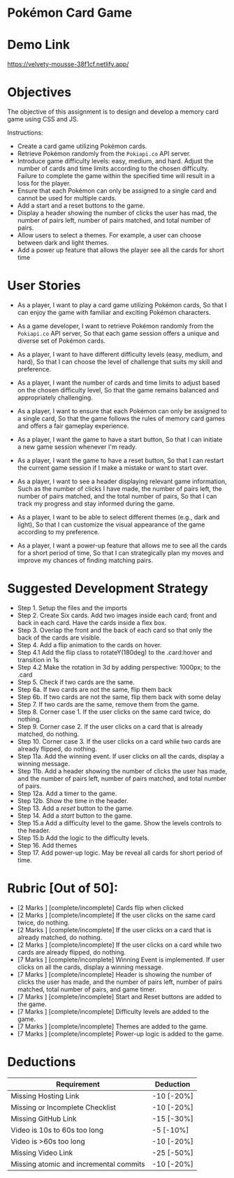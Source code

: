 # Pokémon Card Game

# Demo Link

https://velvety-mousse-38f1cf.netlify.app/

# Objectives

The objective of this assignment is to design and develop a memory card game using CSS and JS.

Instructions:

- Create a card game utilizing Pokémon cards.
- Retrieve Pokémon randomly from the `Pokiapi.co` API server.
- Introduce game difficulty levels: easy, medium, and hard. Adjust the number of cards and time limits according to the chosen difficulty. Failure to complete the game within the specified time will result in a loss for the player.
- Ensure that each Pokémon can only be assigned to a single card and cannot be used for multiple cards.
- Add a start and a reset buttons to the game.
- Display a header showing the number of clicks the user has mad, the number of pairs left, number of pairs matched, and total number of pairs.
- Allow users to select a themes. For example, a user can choose between dark and light themes.
- Add a power up feature that allows the player see all the cards for short time

# User Stories

- As a player, I want to play a card game utilizing Pokémon cards,
  So that I can enjoy the game with familiar and exciting Pokémon characters.

- As a game developer, I want to retrieve Pokémon randomly from the `Pokiapi.co` API server,
  So that each game session offers a unique and diverse set of Pokémon cards.

- As a player, I want to have different difficulty levels (easy, medium, and hard),
  So that I can choose the level of challenge that suits my skill and preference.

- As a player, I want the number of cards and time limits to adjust based on the chosen difficulty level,
  So that the game remains balanced and appropriately challenging.

- As a player, I want to ensure that each Pokémon can only be assigned to a single card,
  So that the game follows the rules of memory card games and offers a fair gameplay experience.

- As a player, I want the game to have a start button,
  So that I can initiate a new game session whenever I'm ready.

- As a player, I want the game to have a reset button,
  So that I can restart the current game session if I make a mistake or want to start over.

- As a player, I want to see a header displaying relevant game information,
  Such as the number of clicks I have made, the number of pairs left, the number of pairs matched, and the total number of pairs,
  So that I can track my progress and stay informed during the game.

- As a player, I want to be able to select different themes (e.g., dark and light),
  So that I can customize the visual appearance of the game according to my preference.

- As a player, I want a power-up feature that allows me to see all the cards for a short period of time,
  So that I can strategically plan my moves and improve my chances of finding matching pairs.

# Suggested Development Strategy

- Step 1. Setup the files and the imports
- Step 2. Create Six cards. Add two images inside each card; front and back in each card. Have the cards inside a flex box.
- Step 3. Overlap the front and the back of each card so that only the back of the cards are visible.
- Step 4. Add a flip animation to the cards on hover.
- Step 4.1 Add the flip class to rotateY(180deg) to the .card:hover and transition in 1s
- Step 4.2 Make the rotation in 3d by adding perspective: 1000px; to the .card
- Step 5. Check if two cards are the same.
- Step 6a. If two cards are not the same, flip them back
- Step 6b. If two cards are not the same, flip them back with some delay
- Step 7. If two cards are the same, remove them from the game.
- Step 8. Corner case 1. If the user clicks on the same card twice, do nothing.
- Step 9. Corner case 2. If the user clicks on a card that is already matched, do nothing.
- Step 10. Corner case 3. If the user clicks on a card while two cards are already flipped, do nothing.
- Step 11a. Add the winning event. If user clicks on all the cards, display a winning message.
- Step 11b. Add a header showing the number of clicks the user has made, and the number of pairs left, number of pairs matched, and total number of pairs.
- Step 12a. Add a timer to the game.
- Step 12b. Show the time in the header.
- Step 13. Add a _reset_ button to the game.
- Step 14. Add a _start_ button to the game.
- Step 15.a Add a difficulty level to the game. Show the levels controls to the header.
- Step 15.b Add the logic to the difficulty levels.
- Step 16. Add themes
- Step 17. Add power-up logic. May be reveal all cards for short period of time.

# Rubric [Out of 50]:

- [2 Marks ] [complete/incomplete] Cards flip when clicked
- [2 Marks ] [complete/incomplete] If the user clicks on the same card twice, do nothing.
- [2 Marks ] [complete/incomplete] If the user clicks on a card that is already matched, do nothing.
- [2 Marks ] [complete/incomplete] If the user clicks on a card while two cards are already flipped, do nothing.
- [7 Marks ] [complete/incomplete] Winning Event is implemented. If user clicks on all the cards, display a winning message.
- [7 Marks ] [complete/incomplete] Header is showing the number of clicks the user has made, and the number of pairs left, number of pairs matched, total number of pairs, and game timer.
- [7 Marks ] [complete/incomplete] Start and Reset buttons are added to the game.
- [7 Marks ] [complete/incomplete] Difficulty levels are added to the game.
- [7 Marks ] [complete/incomplete] Themes are added to the game.
- [7 Marks ] [complete/incomplete] Power-up logic is added to the game.

# Deductions

| Requirement                            | Deduction  |
| -------------------------------------- | ---------- |
| Missing Hosting Link                   | -10 [-20%] |
| Missing or Incomplete Checklist        | -10 [-20%] |
| Missing GitHub Link                    | -15 [-30%] |
| Video is 10s to 60s too long           | -5 [-10%]  |
| Video is >60s too long                 | -10 [-20%] |
| Missing Video Link                     | -25 [-50%] |
| Missing atomic and incremental commits | -10 [-20%] |